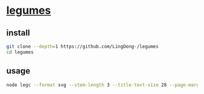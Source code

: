 # [legumes](https://github.com/LingDong-/legumes)

## install

```sh
git clone --depth=1 https://github.com/LingDong-/legumes
cd legumes
```

## usage

```sh
node legc --format svg --stem-length 3 --title-text-size 28 --page-margin-x 120 "$1" > _legumes.svg
```
